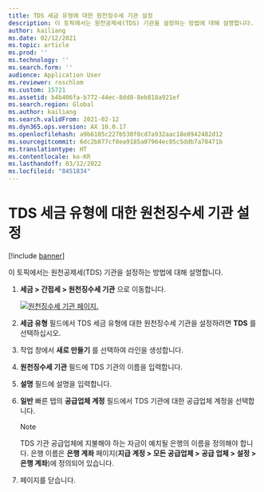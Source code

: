 ```yaml
---
title: TDS 세금 유형에 대한 원천징수세 기관 설정
description: 이 토픽에서는 원천공제세(TDS) 기관을 설정하는 방법에 대해 설명합니다.
author: kailiang
ms.date: 02/12/2021
ms.topic: article
ms.prod: ''
ms.technology: ''
ms.search.form: ''
audience: Application User
ms.reviewer: roschlom
ms.custom: 15721
ms.assetid: b4b406fa-b772-44ec-8dd8-8eb818a921ef
ms.search.region: Global
ms.author: kailiang
ms.search.validFrom: 2021-02-12
ms.dyn365.ops.version: AX 10.0.17
ms.openlocfilehash: a9b6105c227b530f0cd7a932aac18e8942482d12
ms.sourcegitcommit: 6dc2b877cf8ea9185a07964ec05c5ddb7a78471b
ms.translationtype: HT
ms.contentlocale: ko-KR
ms.lasthandoff: 03/12/2022
ms.locfileid: "8451834"
---
```

# <a name="set-up-withholding-tax-authorities-for-the-tds-tax-type"></a>TDS 세금 유형에 대한 원천징수세 기관 설정

[!include [banner](../includes/banner.md)]

이 토픽에서는 원천공제세(TDS) 기관을 설정하는 방법에 대해 설명합니다.

1. **세금 \> 간접세 \> 원천징수세 기관** 으로 이동합니다.

    [![원천징수세 기관 페이지.](./media/apac-ind-TDS-12.png)](./media/apac-ind-TDS-12.png)

2. **세금 유형** 필드에서 TDS 세금 유형에 대한 원천징수세 기관을 설정하려면 **TDS** 를 선택하십시오.
3. 작업 창에서 **새로 만들기** 를 선택하여 라인을 생성합니다.
4. **원천징수세 기관** 필드에 TDS 기관의 이름을 입력합니다.
5. **설명** 필드에 설명을 입력합니다.
6. **일반** 빠른 탭의 **공급업체 계정** 필드에서 TDS 기관에 대한 공급업체 계정을 선택합니다.

    > [!NOTE]
    > TDS 기관 공급업체에 지불해야 하는 자금이 예치될 은행의 이름을 정의해야 합니다. 은행 이름은 **은행 계좌** 페이지(**지급 계정 \> 모든 공급업체 \> 공급 업체 \> 설정 \> 은행 계좌**)에 정의되어 있습니다.

7. 페이지를 닫습니다.
